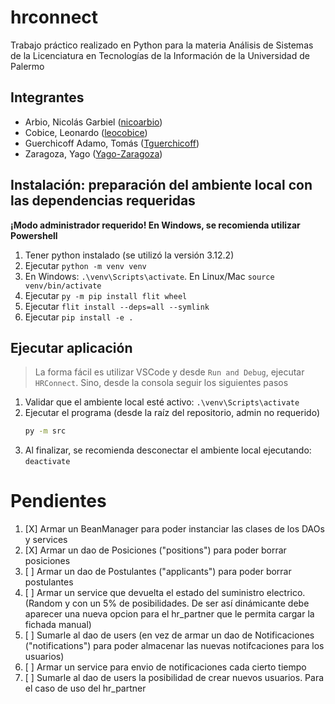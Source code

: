 # hrconnect
Trabajo práctico realizado en Python para la materia Análisis de Sistemas de la Licenciatura en Tecnologías de la Información de la Universidad de Palermo

## Integrantes
- Arbio, Nicolás Garbiel ([nicoarbio](https://github.com/nicoarbio))
- Cobice, Leonardo ([leocobice](https://github.com/leocobice))
- Guerchicoff Adamo, Tomás ([Tguerchicoff](https://github.com/Tguerchicoff))
- Zaragoza, Yago ([Yago-Zaragoza](https://github.com/Yago-Zaragoza))

## Instalación: preparación del ambiente local con las dependencias requeridas
**¡Modo administrador requerido! En Windows, se recomienda utilizar Powershell**

1. Tener python instalado (se utilizó la versión 3.12.2)
1. Ejecutar `python -m venv venv`
1. En Windows: `.\venv\Scripts\activate`. En Linux/Mac `source venv/bin/activate`
1. Ejecutar `py -m pip install flit wheel`
1. Ejecutar `flit install --deps=all --symlink`
1. Ejecutar `pip install -e .`

## Ejecutar aplicación
> La forma fácil es utilizar VSCode y desde `Run and Debug`, ejecutar `HRConnect`. Sino, desde la consola seguir los siguientes pasos
1. Validar que el ambiente local esté activo: `.\venv\Scripts\activate`
1. Ejecutar el programa (desde la raíz del repositorio, admin no requerido)
   ```bash
   py -m src
   ````
1. Al finalizar, se recomienda desconectar el ambiente local ejecutando: `deactivate`

# Pendientes
1. [X] Armar un BeanManager para poder instanciar las clases de los DAOs y services
1. [X] Armar un dao de Posiciones ("positions") para poder borrar posiciones
1. [ ] Armar un dao de Postulantes ("applicants") para poder borrar postulantes
1. [ ] Armar un service que devuelta el estado del suministro electrico. (Random y con un 5% de posibilidades. De ser así dinámicante debe aparecer una nueva opcion para el hr_partner que le permita cargar la fichada manual)
1. [ ] Sumarle al dao de users (en vez de armar un dao de Notificaciones ("notifications") para poder almacenar las nuevas notifcaciones para los usuarios)
1. [ ] Armar un service para envio de notificaciones cada cierto tiempo
1. [ ] Sumarle al dao de users la posibilidad de crear nuevos usuarios. Para el caso de uso del hr_partner

